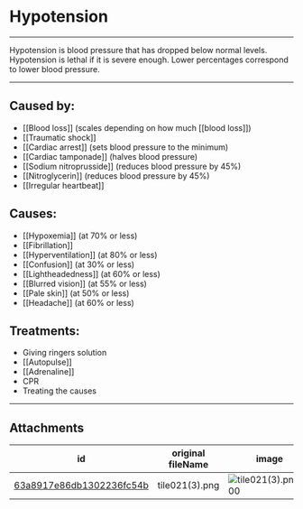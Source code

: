# Hypotension

 

---

Hypotension is blood pressure that has dropped below normal levels. Hypotension is lethal if it is severe enough. Lower percentages correspond to lower blood pressure.

---
## Caused by:

- [[Blood loss]] (scales depending on how much [[blood loss]])
- [[Traumatic shock]]
- [[Cardiac arrest]] (sets blood pressure to the minimum)
- [[Cardiac tamponade]] (halves blood pressure)
- [[Sodium nitroprusside]] (reduces blood pressure by 45%)
- [[Nitroglycerin]] (reduces blood pressure by 45%)
- [[Irregular heartbeat]]

## Causes:

- [[Hypoxemia]] (at 70% or less)
- [[Fibrillation]]
- [[Hyperventilation]] (at 80% or less)
- [[Confusion]] (at 30% or less)
- [[Lightheadedness]] (at 60% or less)
- [[Blurred vision]] (at 55% or less)
- [[Pale skin]] (at 50% or less)
- [[Headache]] (at 60% or less)

## Treatments:

- Giving ringers solution
- [[Autopulse]]
- [[Adrenaline]]
- CPR
- Treating the causes

---

## Attachments

id | original fileName | image
---|---|---
[63a8917e86db1302236fc54b](63a8917e86db1302236fc54b.png) | tile021(3).png | ![tile021(3).png\|200](63a8917e86db1302236fc54b.png)